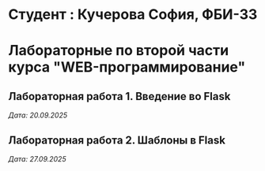 # Студент : Кучерова София, ФБИ-33

# Лабораторные по второй части курса "WEB-программирование"

## Лабораторная работа 1. Введение во Flask

*Дата: 20.09.2025*

## Лабораторная работа 2. Шаблоны в Flask

*Дата: 27.09.2025*